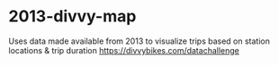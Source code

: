 2013-divvy-map
==============

Uses data made available from 2013 to visualize trips based on station locations &amp; trip duration https://divvybikes.com/datachallenge
